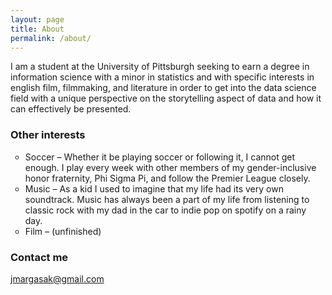 ```yaml
---
layout: page
title: About
permalink: /about/
---
```


I am a student at the University of Pittsburgh seeking to earn a degree in information science with a minor in statistics and with specific interests in english film, filmmaking, and literature in order to get into the data science field with a unique perspective on the storytelling aspect of data and how it can effectively be presented.

### Other interests

<body>
<ul style="list-style-type:circle;">
  <li>Soccer – Whether it be playing soccer or following it, I cannot get enough. I play every week with other members of my gender-inclusive honor fraternity, Phi Sigma Pi, and follow the Premier League closely.</li>
  <li>Music – As a kid I used to imagine that my life had its very own soundtrack.  Music has always been a part of my life from listening to classic rock with my dad in the car to indie pop on spotify on a rainy day.</li>
  <li>Film – (unfinished)</li>
</ul>

</body>

### Contact me

[jmargasak@gmail.com](mailto:jmargasak@gmail.com)
